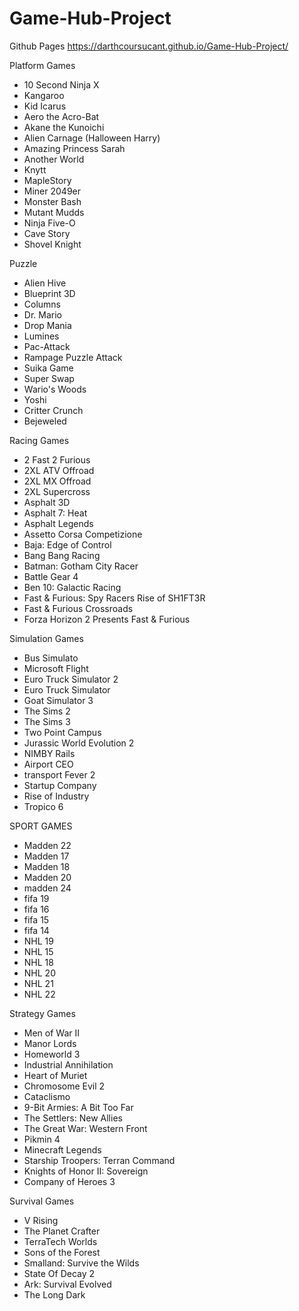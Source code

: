 # Game-Hub-Project

Github Pages
https://darthcoursucant.github.io/Game-Hub-Project/

Platform Games
- 10 Second Ninja X
- Kangaroo
- Kid Icarus
- Aero the Acro-Bat
- Akane the Kunoichi
- Alien Carnage (Halloween Harry)
- Amazing Princess Sarah
- Another World
- Knytt
- MapleStory
- Miner 2049er
- Monster Bash
- Mutant Mudds
- Ninja Five-O
- Cave Story
- Shovel Knight

Puzzle
- Alien Hive
- Blueprint 3D
- Columns
- Dr. Mario
- Drop Mania
- Lumines
- Pac-Attack
- Rampage Puzzle Attack
- Suika Game
- Super Swap
- Wario's Woods
- Yoshi
- Critter Crunch
- Bejeweled

Racing Games
- 2 Fast 2 Furious
- 2XL ATV Offroad
- 2XL MX Offroad
- 2XL Supercross
- Asphalt 3D
- Asphalt 7: Heat
- Asphalt Legends
- Assetto Corsa Competizione
- Baja: Edge of Control
- Bang Bang Racing
- Batman: Gotham City Racer
- Battle Gear 4
- Ben 10: Galactic Racing
- Fast & Furious: Spy Racers Rise of SH1FT3R
- Fast & Furious Crossroads
- Forza Horizon 2 Presents Fast & Furious

Simulation Games
- Bus Simulato
- Microsoft Flight
- Euro Truck Simulator 2
- Euro Truck Simulator 
- Goat Simulator 3
- The Sims 2
- The Sims 3 
- Two Point Campus
- Jurassic World Evolution 2
- NIMBY Rails
- Airport CEO
- transport Fever 2
- Startup Company
- Rise of Industry
- Tropico 6

SPORT GAMES
- Madden 22
- Madden 17
-  Madden 18
- Madden 20
- madden 24
- fifa 19
-  fifa 16
- fifa 15
- fifa 14
- NHL 19
-  NHL 15 
- NHL 18
- NHL 20
- NHL 21
- NHL 22

Strategy Games
- Men of War II
- Manor Lords
- Homeworld 3
- Industrial Annihilation
- Heart of Muriet
- Chromosome Evil 2
- Cataclismo
- 9-Bit Armies: A Bit Too Far
- The Settlers: New Allies
-	The Great War: Western Front
- Pikmin 4
- Minecraft Legends
- Starship Troopers: Terran Command
- Knights of Honor II: Sovereign
- Company of Heroes 3

Survival Games
- V Rising
- The Planet Crafter
- TerraTech Worlds
- Sons of the Forest
- Smalland: Survive the Wilds
- State Of Decay 2
- Ark: Survival Evolved
- The Long Dark